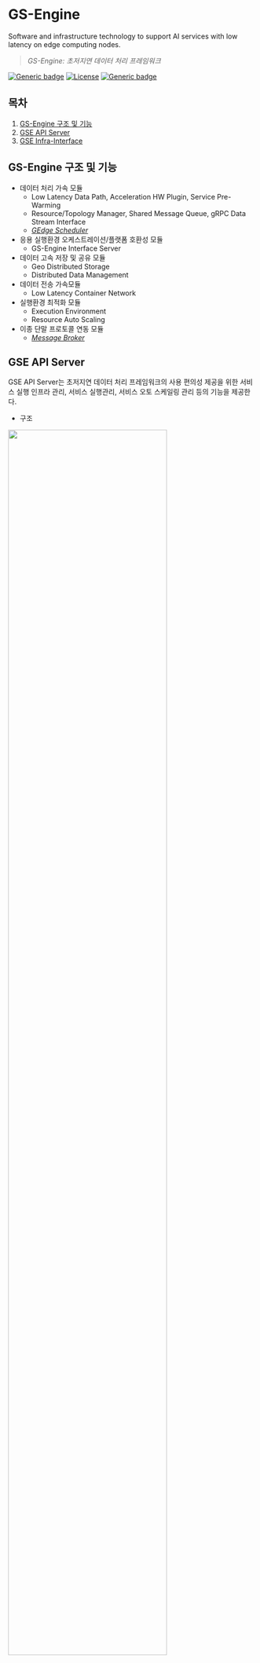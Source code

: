 # GS-Engine
Software and infrastructure technology to support AI services with low latency on edge computing nodes.

> *GS-Engine: 초저지연 데이터 처리 프레임워크*

[![Generic badge](https://img.shields.io/badge/python-3.6-brightgreen.svg)](https://www.python.org/downloads/release/python-360/)
[![License](https://img.shields.io/badge/License-Apache%202.0-blue.svg)](https://opensource.org/licenses/Apache-2.0)
[![Generic badge](https://img.shields.io/badge/release-v1.0-blueviolet.svg)](https://github.com/gedge-platform/gs-engine/releases)

## 목차
1. [GS-Engine 구조 및 기능](https://github.com/cynpna/gs-engine/blob/main/README.md#gs-engine-%EA%B5%AC%EC%A1%B0-%EB%B0%8F-%EA%B8%B0%EB%8A%A5)
2. [GSE API Server](https://github.com/cynpna/gs-engine/blob/main/README.md#gse-api-server)
3. [GSE Infra-Interface](https://github.com/cynpna/gs-engine/blob/main/README.md#gse-infra-interface)

## GS-Engine 구조 및 기능
- 데이터 처리 가속 모듈
    - Low Latency Data Path, Acceleration HW Plugin, Service Pre-Warming
    - Resource/Topology Manager, Shared Message Queue, gRPC Data Stream Interface
    - [*GEdge Scheduler*](https://github.com/gedge-platform/gs-scheduler)
- 응용 실행환경 오케스트레이션/플랫폼 호환성 모듈
    - GS-Engine Interface Server    
- 데이터 고속 저장 및 공유 모듈
    - Geo Distributed Storage
    - Distributed Data Management
- 데이터 전송 가속모듈
    - Low Latency Container Network
- 실행환경 최적화 모듈
    - Execution Environment
    - Resource Auto Scaling
- 이종 단말 프로토콜 연동 모듈
    - [*Message Broker*](https://github.com/gedge-platform/gs-broker)

## GSE API Server
GSE API Server는 초저지연 데이터 처리 프레임워크의 사용 편의성 제공을 위한 서비스 실행 인프라 관리, 서비스 실행관리, 서비스 오토 스케일링 관리 등의 기능을 제공한다.

- 구조
<img src="https://user-images.githubusercontent.com/74389889/145032837-02260de7-a098-4cc8-b799-c5b9b9e295d7.png" width="80%">

- 구성요소
    - user
        - gse api server 사용자
        - gse api는 shell 환경에서 curl 등의 shell 명령을 호출하거나 프로그램에서 http 라이브러리를 이용하여 호출
    - gse api server
        - GS-Engine 사용 편의성 제공을 위한 서비스 실행 인프라 관리, 서비스 실행 관리, 서비스 오토 스케일링 관리 제공
        - controller(사용자 요청 처리), service(k8s와의 연계), sql(DB metadata 연계), tools(schema 기반 서비스 변환), logs 등으로 구성
    - kubernetes cluster
        - GS-Engine 사용을 위한 resource metric server(cpu, memory), custom server 로 구성
        - metric server로 수집된 데이터를 오토스케일링 컨트롤에게 제공
        - 지능형 서비스 가속을 위한 gpu, 네트워크 가속을 위한 CNI(flannel, multus, sr-iov 등) 실행
    - metalb
        - gse api server를 통해 실행된 서비스의 접근을 위한 gateway 에 public ip 할당
    - gse gateway 
        - gse api server를 통해 실행된 서비스의 요청 라우팅

## GSE Infra-Interface
GSE Infra-Interface는 GEdge Platform 활용을 위한 쿠버네티스 클러스터를 구성하고 이를 운영하기 위한 기능을 제공한다.
- 구조
![gse-infra-architecture](https://user-images.githubusercontent.com/29933947/124078020-abed6e80-da82-11eb-89d5-4dc135416fa0.png)

- 구성요소
    - Resource Manager
        - Node Manager
        - Pod Manager
    - Initialization Manager 
        - Set Kubernetes Cluster Information
        - Get Kubernetes Cluster Information
        - Reset Kubernetes Cluster
        - Get Access Key
    - Network Manager
        - Network Interface Manager
        - Policy Manager
    - Utility
        - Log Manager
        - Kubernetes Clinet 

